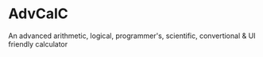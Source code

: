 # AdvCalC
An advanced arithmetic, logical, programmer's, scientific, convertional & UI friendly calculator
